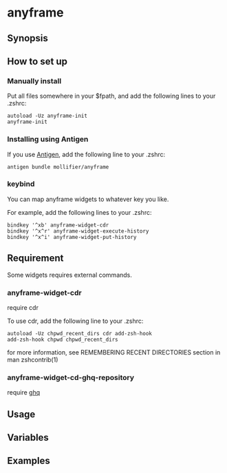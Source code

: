 # anyframe

## Synopsis

## How to set up

### Manually install

Put all files somewhere in your $fpath, and add the following lines to your .zshrc:

```
autoload -Uz anyframe-init
anyframe-init
```

### Installing using Antigen
If you use [Antigen](https://github.com/zsh-users/antigen), add the following line to your .zshrc:

```
antigen bundle mollifier/anyframe
```

### keybind
You can map anyframe widgets to whatever key you like.

For example, add the following lines to your .zshrc:

```
bindkey '^xb' anyframe-widget-cdr
bindkey '^x^r' anyframe-widget-execute-history
bindkey '^x^i' anyframe-widget-put-history
```

## Requirement
Some widgets requires external commands.


### anyframe-widget-cdr
require cdr

To use cdr, add the following line to your .zshrc:

```
autoload -Uz chpwd_recent_dirs cdr add-zsh-hook
add-zsh-hook chpwd chpwd_recent_dirs
```

for more information, see REMEMBERING RECENT DIRECTORIES section in man zshcontrib(1)

### anyframe-widget-cd-ghq-repository
require [ghq](https://github.com/motemen/ghq)


## Usage

## Variables

## Examples


